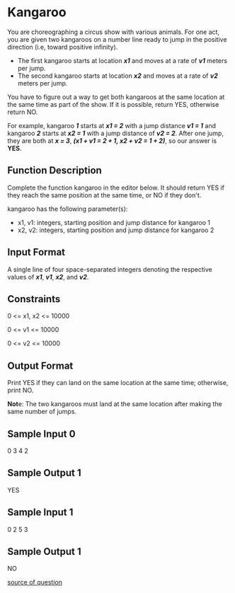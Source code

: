 # Kangaroo

You are choreographing a circus show with various animals. For one act, you are given two kangaroos on a number line ready to jump in the positive direction (i.e, toward positive infinity).

- The first kangaroo starts at location **_x1_** and moves at a rate of **_v1_** meters per jump.
- The second kangaroo starts at location **_x2_** and moves at a rate of **_v2_** meters per jump.

You have to figure out a way to get both kangaroos at the same location at the same time as part of the show. If it is possible, return YES, otherwise return NO.

For example, kangaroo **_1_** starts at **_x1 = 2_** with a jump distance **_v1 = 1_** and kangaroo **_2_** starts at **_x2 = 1_** with a jump distance of **_v2 = 2_**. After one jump, they are both at **_x = 3_**, **_(x1 + v1 = 2 + 1, x2 + v2 = 1 + 2)_**, so our answer is **YES**.

## Function Description

Complete the function kangaroo in the editor below. It should return YES if they reach the same position at the same time, or NO if they don't.

kangaroo has the following parameter(s):

- x1, v1: integers, starting position and jump distance for kangaroo 1
- x2, v2: integers, starting position and jump distance for kangaroo 2

## Input Format

A single line of four space-separated integers denoting the respective values of **_x1_**, **_v1_**, **_x2_**, and **_v2_**.

## Constraints

0 <= x1, x2 <= 10000

0 <= v1 <= 10000

0 <= v2 <= 10000

## Output Format

Print YES if they can land on the same location at the same time; otherwise, print NO.

**Not**e: The two kangaroos must land at the same location after making the same number of jumps.

## Sample Input 0

0 3 4 2

## Sample Output 1

YES

## Sample Input 1

0 2 5 3

## Sample Output 1

NO

[source of question](https://www.hackerrank.com/challenges/kangaroo/problem)

